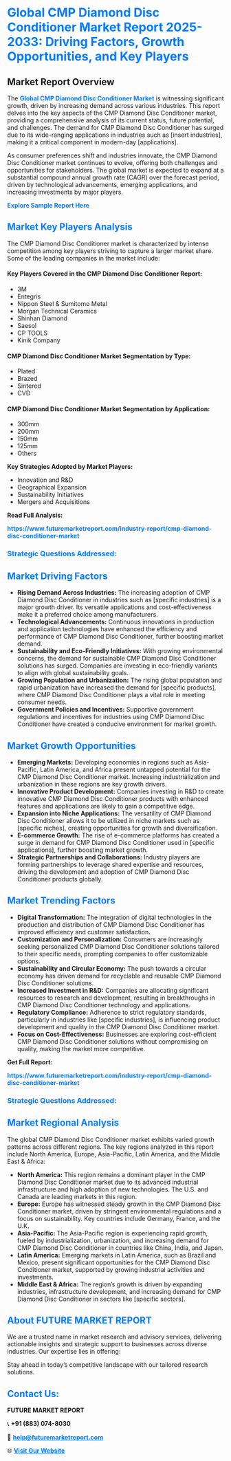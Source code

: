 <h1 style="color: #007BFF;">Global CMP Diamond Disc Conditioner Market Report 2025-2033: Driving Factors, Growth Opportunities, and Key Players</h1>

<section id="overview">
<h2>Market Report Overview</h2>
<p>The <a href="https://www.futuremarketreport.com/industry-report/cmp-diamond-disc-conditioner-market" style="color: #007BFF; text-decoration: none;"><strong>Global CMP Diamond Disc Conditioner Market</strong></a> is witnessing significant growth, driven by increasing demand across various industries. This report delves into the key aspects of the CMP Diamond Disc Conditioner market, providing a comprehensive analysis of its current status, future potential, and challenges. The demand for CMP Diamond Disc Conditioner has surged due to its wide-ranging applications in industries such as [insert industries], making it a critical component in modern-day [applications].</p>
<p>As consumer preferences shift and industries innovate, the CMP Diamond Disc Conditioner market continues to evolve, offering both challenges and opportunities for stakeholders. The global market is expected to expand at a substantial compound annual growth rate (CAGR) over the forecast period, driven by technological advancements, emerging applications, and increasing investments by major players.</p>
</section>

<section id="overview">
<p><a href="https://www.futuremarketreport.com/request-sample/reportId=37730" style="color: #007BFF; text-decoration: none;"><strong>Explore Sample Report Here</strong></a></p>
</section>

<section id="key-players">
<h2 style="color: #007BFF;">Market Key Players Analysis</h2>
<p>The CMP Diamond Disc Conditioner market is characterized by intense competition among key players striving to capture a larger market share. Some of the leading companies in the market include:</p>
<h4>Key Players Covered in the CMP Diamond Disc Conditioner Report:</h4>
<ul><li>3M</li><li>Entegris</li><li>Nippon Steel &amp; Sumitomo Metal</li><li>Morgan Technical Ceramics</li><li>Shinhan Diamond</li><li>Saesol</li><li>CP TOOLS</li><li>Kinik Company</li></ul>
<h4>CMP Diamond Disc Conditioner Market Segmentation by Type:</h4>
<ul><li>Plated</li><li>Brazed</li><li>Sintered</li><li>CVD</li></ul>

<h4>CMP Diamond Disc Conditioner Market Segmentation by Application:</h4>
<ul><li>300mm</li><li>200mm</li><li>150mm</li><li>125mm</li><li>Others</li></ul>
<p><strong>Key Strategies Adopted by Market Players:</strong></p>
<ul>
<li>Innovation and R&D</li>
<li>Geographical Expansion</li>
<li>Sustainability Initiatives</li>
<li>Mergers and Acquisitions</li>
</ul>
</section>

<section>
<p><strong>Read Full Analysis: </strong></p><a href="https://www.futuremarketreport.com/industry-report/cmp-diamond-disc-conditioner-market" style="color: #007BFF; text-decoration: none;"><strong>https://www.futuremarketreport.com/industry-report/cmp-diamond-disc-conditioner-market</strong></a>
<h3 style="color: #007BFF;">Strategic Questions Addressed:</h3>
</section>

<section id="driving-factors">
<h2 style="color: #007BFF;">Market Driving Factors</h2>
<ul>
<li><strong>Rising Demand Across Industries:</strong> The increasing adoption of CMP Diamond Disc Conditioner in industries such as [specific industries] is a major growth driver. Its versatile applications and cost-effectiveness make it a preferred choice among manufacturers.</li>
<li><strong>Technological Advancements:</strong> Continuous innovations in production and application technologies have enhanced the efficiency and performance of CMP Diamond Disc Conditioner, further boosting market demand.</li>
<li><strong>Sustainability and Eco-Friendly Initiatives:</strong> With growing environmental concerns, the demand for sustainable CMP Diamond Disc Conditioner solutions has surged. Companies are investing in eco-friendly variants to align with global sustainability goals.</li>
<li><strong>Growing Population and Urbanization:</strong> The rising global population and rapid urbanization have increased the demand for [specific products], where CMP Diamond Disc Conditioner plays a vital role in meeting consumer needs.</li>
<li><strong>Government Policies and Incentives:</strong> Supportive government regulations and incentives for industries using CMP Diamond Disc Conditioner have created a conducive environment for market growth.</li>
</ul>
</section>

<section id="growth-opportunities">
<h2 style="color: #007BFF;">Market Growth Opportunities</h2>
<ul>
<li><strong>Emerging Markets:</strong> Developing economies in regions such as Asia-Pacific, Latin America, and Africa present untapped potential for the CMP Diamond Disc Conditioner market. Increasing industrialization and urbanization in these regions are key growth drivers.</li>
<li><strong>Innovative Product Development:</strong> Companies investing in R&D to create innovative CMP Diamond Disc Conditioner products with enhanced features and applications are likely to gain a competitive edge.</li>
<li><strong>Expansion into Niche Applications:</strong> The versatility of CMP Diamond Disc Conditioner allows it to be utilized in niche markets such as [specific niches], creating opportunities for growth and diversification.</li>
<li><strong>E-commerce Growth:</strong> The rise of e-commerce platforms has created a surge in demand for CMP Diamond Disc Conditioner used in [specific applications], further boosting market growth.</li>
<li><strong>Strategic Partnerships and Collaborations:</strong> Industry players are forming partnerships to leverage shared expertise and resources, driving the development and adoption of CMP Diamond Disc Conditioner products globally.</li>
</ul>
</section>

<section id="trending-factors">
<h2 style="color: #007BFF;">Market Trending Factors</h2>
<ul>
<li><strong>Digital Transformation:</strong> The integration of digital technologies in the production and distribution of CMP Diamond Disc Conditioner has improved efficiency and customer satisfaction.</li>
<li><strong>Customization and Personalization:</strong> Consumers are increasingly seeking personalized CMP Diamond Disc Conditioner solutions tailored to their specific needs, prompting companies to offer customizable options.</li>
<li><strong>Sustainability and Circular Economy:</strong> The push towards a circular economy has driven demand for recyclable and reusable CMP Diamond Disc Conditioner solutions.</li>
<li><strong>Increased Investment in R&D:</strong> Companies are allocating significant resources to research and development, resulting in breakthroughs in CMP Diamond Disc Conditioner technology and applications.</li>
<li><strong>Regulatory Compliance:</strong> Adherence to strict regulatory standards, particularly in industries like [specific industries], is influencing product development and quality in the CMP Diamond Disc Conditioner market.</li>
<li><strong>Focus on Cost-Effectiveness:</strong> Businesses are exploring cost-efficient CMP Diamond Disc Conditioner solutions without compromising on quality, making the market more competitive.</li>
</ul>
</section>

<section>
<p><strong>Get Full Report: </strong></p><a href="https://www.futuremarketreport.com/industry-report/cmp-diamond-disc-conditioner-market" style="color: #007BFF; text-decoration: none;"><strong>https://www.futuremarketreport.com/industry-report/cmp-diamond-disc-conditioner-market</strong></a>
<h3 style="color: #007BFF;">Strategic Questions Addressed:</h3>
</section>


<section id="regional-analysis">
<h2 style="color: #007BFF;">Market Regional Analysis</h2>
<p>The global CMP Diamond Disc Conditioner market exhibits varied growth patterns across different regions. The key regions analyzed in this report include North America, Europe, Asia-Pacific, Latin America, and the Middle East & Africa:</p>
<ul>
<li><strong>North America:</strong> This region remains a dominant player in the CMP Diamond Disc Conditioner market due to its advanced industrial infrastructure and high adoption of new technologies. The U.S. and Canada are leading markets in this region.</li>
<li><strong>Europe:</strong> Europe has witnessed steady growth in the CMP Diamond Disc Conditioner market, driven by stringent environmental regulations and a focus on sustainability. Key countries include Germany, France, and the U.K.</li>
<li><strong>Asia-Pacific:</strong> The Asia-Pacific region is experiencing rapid growth, fueled by industrialization, urbanization, and increasing demand for CMP Diamond Disc Conditioner in countries like China, India, and Japan.</li>
<li><strong>Latin America:</strong> Emerging markets in Latin America, such as Brazil and Mexico, present significant opportunities for the CMP Diamond Disc Conditioner market, supported by growing industrial activities and investments.</li>
<li><strong>Middle East & Africa:</strong> The region’s growth is driven by expanding industries, infrastructure development, and increasing demand for CMP Diamond Disc Conditioner in sectors like [specific sectors].</li>
</ul>
</section>

<footer>
<h2 style="color: #007BFF;">About FUTURE MARKET REPORT</h2>
<p>We are a trusted name in market research and advisory services, delivering actionable insights and strategic support to businesses across diverse industries. Our expertise lies in offering:</p>

<p>Stay ahead in today’s competitive landscape with our tailored research solutions.</p>

<h2 style="color: #007BFF;">Contact Us:</h2>
<p><strong>FUTURE MARKET REPORT</strong></p>
<p>📞 <strong>+91 (883) 074-8030</strong></p>
<p>📧 <strong><a href="mailto:help@futuremarketreport.com" style="color: #007BFF;">help@futuremarketreport.com</a></strong></p>
<p>🌐 <strong><a href="https://www.futuremarketreport.com/" style="color: #007BFF;">Visit Our Website</a></strong></p>
</footer>